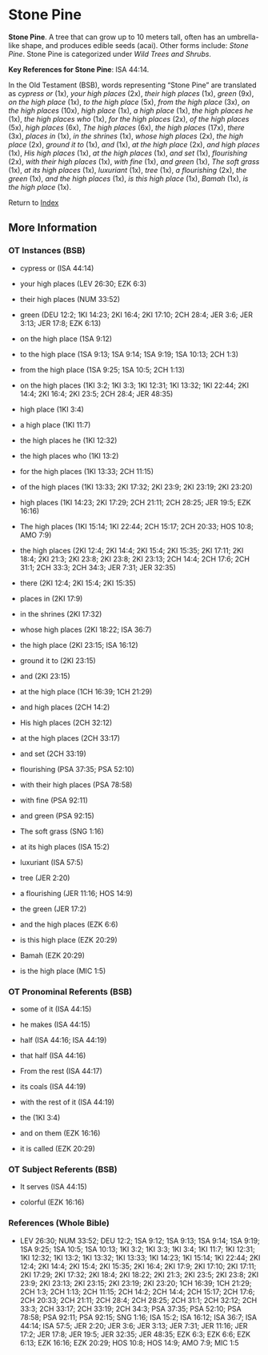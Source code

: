 # Stone Pine
**Stone Pine**. 
A tree that can grow up to 10 meters tall, often has an umbrella-like shape, and produces edible seeds (acai). 
Other forms include: 
*Stone Pine*. 
Stone Pine is categorized under _Wild Trees and Shrubs_. 


**Key References for Stone Pine**: 
ISA 44:14. 


In the Old Testament (BSB), words representing “Stone Pine” are translated as 
*cypress or* (1x), *your high places* (2x), *their high places* (1x), *green* (9x), *on the high place* (1x), *to the high place* (5x), *from the high place* (3x), *on the high places* (10x), *high place* (1x), *a high place* (1x), *the high places he* (1x), *the high places who* (1x), *for the high places* (2x), *of the high places* (5x), *high places* (6x), *The high places* (6x), *the high places* (17x), *there* (3x), *places in* (1x), *in the shrines* (1x), *whose high places* (2x), *the high place* (2x), *ground it to* (1x), *and* (1x), *at the high place* (2x), *and high places* (1x), *His high places* (1x), *at the high places* (1x), *and set* (1x), *flourishing* (2x), *with their high places* (1x), *with fine* (1x), *and green* (1x), *The soft grass* (1x), *at its high places* (1x), *luxuriant* (1x), *tree* (1x), *a flourishing* (2x), *the green* (1x), *and the high places* (1x), *is this high place* (1x), *Bamah* (1x), *is the high place* (1x). 




Return to [Index](00-Index.md)

## More Information

### OT Instances (BSB)

* cypress or (ISA 44:14)

* your high places (LEV 26:30; EZK 6:3)

* their high places (NUM 33:52)

* green (DEU 12:2; 1KI 14:23; 2KI 16:4; 2KI 17:10; 2CH 28:4; JER 3:6; JER 3:13; JER 17:8; EZK 6:13)

* on the high place (1SA 9:12)

* to the high place (1SA 9:13; 1SA 9:14; 1SA 9:19; 1SA 10:13; 2CH 1:3)

* from the high place (1SA 9:25; 1SA 10:5; 2CH 1:13)

* on the high places (1KI 3:2; 1KI 3:3; 1KI 12:31; 1KI 13:32; 1KI 22:44; 2KI 14:4; 2KI 16:4; 2KI 23:5; 2CH 28:4; JER 48:35)

* high place (1KI 3:4)

* a high place (1KI 11:7)

* the high places he (1KI 12:32)

* the high places who (1KI 13:2)

* for the high places (1KI 13:33; 2CH 11:15)

* of the high places (1KI 13:33; 2KI 17:32; 2KI 23:9; 2KI 23:19; 2KI 23:20)

* high places (1KI 14:23; 2KI 17:29; 2CH 21:11; 2CH 28:25; JER 19:5; EZK 16:16)

* The high places (1KI 15:14; 1KI 22:44; 2CH 15:17; 2CH 20:33; HOS 10:8; AMO 7:9)

* the high places (2KI 12:4; 2KI 14:4; 2KI 15:4; 2KI 15:35; 2KI 17:11; 2KI 18:4; 2KI 21:3; 2KI 23:8; 2KI 23:8; 2KI 23:13; 2CH 14:4; 2CH 17:6; 2CH 31:1; 2CH 33:3; 2CH 34:3; JER 7:31; JER 32:35)

* there (2KI 12:4; 2KI 15:4; 2KI 15:35)

* places in (2KI 17:9)

* in the shrines (2KI 17:32)

* whose high places (2KI 18:22; ISA 36:7)

* the high place (2KI 23:15; ISA 16:12)

* ground it to (2KI 23:15)

* and (2KI 23:15)

* at the high place (1CH 16:39; 1CH 21:29)

* and high places (2CH 14:2)

* His high places (2CH 32:12)

* at the high places (2CH 33:17)

* and set (2CH 33:19)

* flourishing (PSA 37:35; PSA 52:10)

* with their high places (PSA 78:58)

* with fine (PSA 92:11)

* and green (PSA 92:15)

* The soft grass (SNG 1:16)

* at its high places (ISA 15:2)

* luxuriant (ISA 57:5)

* tree (JER 2:20)

* a flourishing (JER 11:16; HOS 14:9)

* the green (JER 17:2)

* and the high places (EZK 6:6)

* is this high place (EZK 20:29)

* Bamah (EZK 20:29)

* is the high place (MIC 1:5)



### OT Pronominal Referents (BSB)

* some of it (ISA 44:15)

* he makes (ISA 44:15)

* half (ISA 44:16; ISA 44:19)

* that half (ISA 44:16)

* From the rest (ISA 44:17)

* its coals (ISA 44:19)

* with the rest of it (ISA 44:19)

* the (1KI 3:4)

* and on them (EZK 16:16)

* it is called (EZK 20:29)



### OT Subject Referents (BSB)

* It serves (ISA 44:15)

* colorful (EZK 16:16)



### References (Whole Bible)

* LEV 26:30; NUM 33:52; DEU 12:2; 1SA 9:12; 1SA 9:13; 1SA 9:14; 1SA 9:19; 1SA 9:25; 1SA 10:5; 1SA 10:13; 1KI 3:2; 1KI 3:3; 1KI 3:4; 1KI 11:7; 1KI 12:31; 1KI 12:32; 1KI 13:2; 1KI 13:32; 1KI 13:33; 1KI 14:23; 1KI 15:14; 1KI 22:44; 2KI 12:4; 2KI 14:4; 2KI 15:4; 2KI 15:35; 2KI 16:4; 2KI 17:9; 2KI 17:10; 2KI 17:11; 2KI 17:29; 2KI 17:32; 2KI 18:4; 2KI 18:22; 2KI 21:3; 2KI 23:5; 2KI 23:8; 2KI 23:9; 2KI 23:13; 2KI 23:15; 2KI 23:19; 2KI 23:20; 1CH 16:39; 1CH 21:29; 2CH 1:3; 2CH 1:13; 2CH 11:15; 2CH 14:2; 2CH 14:4; 2CH 15:17; 2CH 17:6; 2CH 20:33; 2CH 21:11; 2CH 28:4; 2CH 28:25; 2CH 31:1; 2CH 32:12; 2CH 33:3; 2CH 33:17; 2CH 33:19; 2CH 34:3; PSA 37:35; PSA 52:10; PSA 78:58; PSA 92:11; PSA 92:15; SNG 1:16; ISA 15:2; ISA 16:12; ISA 36:7; ISA 44:14; ISA 57:5; JER 2:20; JER 3:6; JER 3:13; JER 7:31; JER 11:16; JER 17:2; JER 17:8; JER 19:5; JER 32:35; JER 48:35; EZK 6:3; EZK 6:6; EZK 6:13; EZK 16:16; EZK 20:29; HOS 10:8; HOS 14:9; AMO 7:9; MIC 1:5



